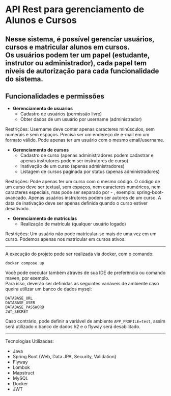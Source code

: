 # API Rest para gerenciamento de Alunos e Cursos

Nesse sistema, é possível gerenciar usuários, cursos e matricular alunos em cursos.  
Os usuários podem ter um papel (estudante, instrutor ou administrador), cada papel tem níveis de autorização para cada funcionalidade do sistema.
---

## Funcionalidades e permissões

* **Gerenciamento de usuarios**
  * Cadastro de usuários (permissão livre)
  * Obter dados de um usuário por username (administrador)  
  
Restrições: Username deve conter apenas caracteres minúsculos, sem numerais e sem espaços.
Precisa ser um endereço de e-mail em um formato válido.
Pode apenas ter um usuário com o mesmo email/username.

* **Gerenciamento de cursos**
  * Cadastro de curso (apenas administradores podem cadastrar e apenas instrutores podem ser instrutores de curso)
  * Inativação de um curso (apenas administradores)
  * Listagem de cursos paginada por status (apenas administradores)  

Restrições: Pode apenas ter um curso com o mesmo código.
O código de um curso deve ser textual, sem espaços, nem caracteres numéricos, nem caracteres especiais, mas pode ser separado por - , exemplo: spring-boot-avancado.
Apenas usuários instrutores podem ser autores de um curso.
A data de inativação deve ser apenas definida quando o curso estiver desativado.

* **Gerenciamento de matrículas**
  * Realização de matrícula (qualquer usuário logado)

Restrições:
Um usuário não pode matricular-se mais de uma vez em um curso.
Podemos apenas nos matricular em cursos ativos.

---

A execução do projeto pode ser realizada via docker, com o comando:
```shell
docker compose up
```
Você pode executar também através de sua IDE de preferência ou comando maven, por exemplo.  
Para isso, deverão ser definidas as seguintes variáveis de ambiente caso queira utilizar um banco de dados mysql:
```shell
DATABASE_URL
DATABASE_USER
DATABASE_PASSWORD
JWT_SECRET
```
Caso contrário, pode definir a variável de ambiente `APP_PROFILE=test`, assim será utilizado o banco de dados h2 e o flyway será desabilitado. 

---  
Tecnologias Utilizadas:
* Java
* Spring Boot (Web, Data JPA, Security, Validation)
* Flyway
* Lombok
* Mapstruct
* MySQL
* Docker
* JWT

